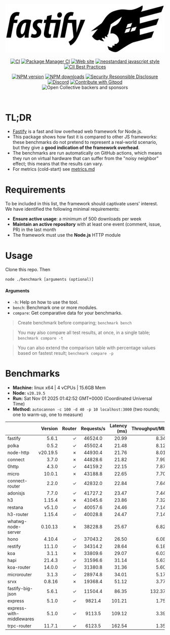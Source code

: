 <div align="center"> <a href="https://fastify.dev/">
    <img
      src="https://github.com/fastify/graphics/raw/HEAD/fastify-landscape-outlined.svg"
      width="650"
      height="auto"
    />
  </a>
</div>

<div align="center">

[![CI](https://github.com/fastify/fastify/actions/workflows/ci.yml/badge.svg?branch=main)](https://github.com/fastify/fastify/actions/workflows/ci.yml)
[![Package Manager
CI](https://github.com/fastify/fastify/actions/workflows/package-manager-ci.yml/badge.svg?branch=main)](https://github.com/fastify/fastify/actions/workflows/package-manager-ci.yml)
[![Web
site](https://github.com/fastify/fastify/actions/workflows/website.yml/badge.svg?branch=main)](https://github.com/fastify/fastify/actions/workflows/website.yml)
[![neostandard javascript style](https://img.shields.io/badge/code_style-neostandard-brightgreen?style=flat)](https://github.com/neostandard/neostandard)
[![CII Best Practices](https://bestpractices.coreinfrastructure.org/projects/7585/badge)](https://bestpractices.coreinfrastructure.org/projects/7585)

</div>

<div align="center">

[![NPM
version](https://img.shields.io/npm/v/fastify.svg?style=flat)](https://www.npmjs.com/package/fastify)
[![NPM
downloads](https://img.shields.io/npm/dm/fastify.svg?style=flat)](https://www.npmjs.com/package/fastify)
[![Security Responsible
Disclosure](https://img.shields.io/badge/Security-Responsible%20Disclosure-yellow.svg)](https://github.com/fastify/fastify/blob/main/SECURITY.md)
[![Discord](https://img.shields.io/discord/725613461949906985)](https://discord.gg/fastify)
[![Contribute with Gitpod](https://img.shields.io/badge/Contribute%20with-Gitpod-908a85?logo=gitpod&color=blue)](https://gitpod.io/#https://github.com/fastify/fastify)
![Open Collective backers and sponsors](https://img.shields.io/opencollective/all/fastify)

</div>

<br />

# TL;DR

* [Fastify](https://github.com/fastify/fastify) is a fast and low overhead web framework for Node.js.
* This package shows how fast it is compared to other JS frameworks: these benchmarks do not pretend to represent a real-world scenario, but they give a **good indication of the framework overhead**.
* The benchmarks are run automatically on GitHub actions, which means they run on virtual hardware that can suffer from the "noisy neighbor" effect; this means that the results can vary.
* For metrics (cold-start) see [metrics.md](./METRICS.md)

# Requirements

To be included in this list, the framework should captivate users' interest. We have identified the following minimal requirements:
- **Ensure active usage**: a minimum of 500 downloads per week
- **Maintain an active repository** with at least one event (comment, issue, PR) in the last month
- The framework must use the **Node.js** HTTP module

# Usage

Clone this repo. Then

```
node ./benchmark [arguments (optional)]
```

#### Arguments

* `-h`: Help on how to use the tool.
* `bench`:  Benchmark one or more modules.
* `compare`: Get comparative data for your benchmarks.

> Create benchmark before comparing; `benchmark bench`

> You may also compare all test results, at once, in a single table; `benchmark compare -t`

> You can also extend the comparison table with percentage values based on fastest result; `benchmark compare -p`
# Benchmarks

* __Machine:__ linux x64 | 4 vCPUs | 15.6GB Mem
* __Node:__ `v20.19.5`
* __Run:__ Sat Nov 01 2025 01:42:52 GMT+0000 (Coordinated Universal Time)
* __Method:__ `autocannon -c 100 -d 40 -p 10 localhost:3000` (two rounds; one to warm-up, one to measure)

|                          | Version  | Router | Requests/s | Latency (ms) | Throughput/Mb |
| :--                      | --:      | --:    | :-:        | --:          | --:           |
| fastify                  | 5.6.1    | ✓      | 46524.0    | 20.99        | 8.34          |
| polka                    | 0.5.2    | ✓      | 45502.4    | 21.48        | 8.12          |
| node-http                | v20.19.5 | ✗      | 44930.4    | 21.76        | 8.01          |
| connect                  | 3.7.0    | ✗      | 44828.6    | 21.82        | 7.99          |
| 0http                    | 4.3.0    | ✓      | 44159.2    | 22.15        | 7.87          |
| micro                    | 10.0.1   | ✗      | 43188.8    | 22.65        | 7.70          |
| connect-router           | 2.2.0    | ✓      | 42832.0    | 22.84        | 7.64          |
| adonisjs                 | 7.7.0    | ✓      | 41727.2    | 23.47        | 7.44          |
| h3                       | 1.15.4   | ✗      | 41045.6    | 23.86        | 7.32          |
| restana                  | v5.1.0   | ✓      | 40057.6    | 24.46        | 7.14          |
| h3-router                | 1.15.4   | ✓      | 40028.8    | 24.47        | 7.14          |
| whatwg-node-server       | 0.10.13  | ✗      | 38228.8    | 25.67        | 6.82          |
| hono                     | 4.10.4   | ✓      | 37043.2    | 26.50        | 6.08          |
| restify                  | 11.1.0   | ✓      | 34314.2    | 28.64        | 6.18          |
| koa                      | 3.1.1    | ✗      | 33809.6    | 29.07        | 6.03          |
| hapi                     | 21.4.3   | ✓      | 31596.6    | 31.14        | 5.63          |
| koa-router               | 14.0.0   | ✓      | 31380.8    | 31.36        | 5.60          |
| microrouter              | 3.1.3    | ✓      | 28974.8    | 34.01        | 5.17          |
| srvx                     | 0.8.16   | ✗      | 19368.4    | 51.12        | 3.77          |
| fastify-big-json         | 5.6.1    | ✓      | 11504.4    | 86.35        | 132.37        |
| express                  | 5.1.0    | ✓      | 9821.4     | 101.21       | 1.75          |
| express-with-middlewares | 5.1.0    | ✓      | 9113.5     | 109.12       | 3.39          |
| trpc-router              | 11.7.1   | ✓      | 6123.5     | 162.54       | 1.35          |
